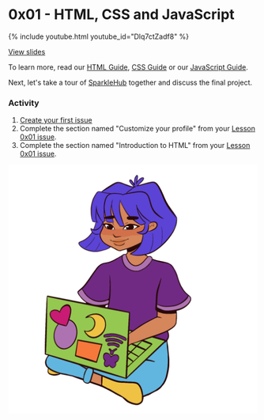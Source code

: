 # 0x01 - HTML, CSS and JavaScript

{% include youtube.html youtube_id="Dlq7ctZadf8" %}

[View slides](./slides.html)

To learn more, read our [HTML Guide](../../guides/html.html),
[CSS Guide](../../guides/css.html) or our [JavaScript Guide](../../guides/javascript.html).

Next, let's take a tour of [SparkleHub][sparklehub] together and discuss the
final project.

### Activity

1. [Create your first issue](/guides/github.html#issues)
1. Complete the section named "Customize your profile" from your [Lesson 0x01 issue][issues].
1. Complete the section named "Introduction to HTML" from your [Lesson 0x01 issue][issues].

![Chica Sitting](../../assets/images/laChicaSitting.png)

[issues]: https://github.com/CodeChica/plus-plus/issues
[sparklehub]: https://sparklehub.herokuapp.com/
